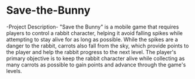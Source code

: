 # Save-the-Bunny 
-Project Description-
"Save the Bunny" is a mobile game that requires players to control a rabbit character, helping it avoid falling spikes while attempting to stay alive for as long as possible. While the spikes are a danger to the rabbit, carrots also fall from the sky, which provide points to the player and help the rabbit progress to the next level. The player's primary objective is to keep the rabbit character alive while collecting as many carrots as possible to gain points and advance through the game's levels.
